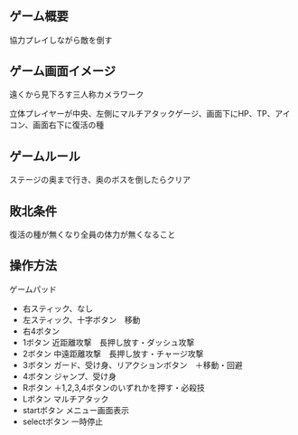 # 
## ゲーム概要
協力プレイしながら敵を倒す

## ゲーム画面イメージ
遠くから見下ろす三人称カメラワーク

立体プレイヤーが中央、左側にマルチアタックゲージ、画面下にHP、TP、アイコン、画面右下に復活の種

## ゲームルール
ステージの奥まで行き、奥のボスを倒したらクリア

## 敗北条件
復活の種が無くなり全員の体力が無くなること

## 操作方法
ゲームパッド
- 右スティック、なし
- 左スティック、十字ボタン　移動
- 右4ボタン
 - 1ボタン 近距離攻撃　長押し放す・ダッシュ攻撃
 - 2ボタン 中遠距離攻撃　長押し放す・チャージ攻撃
 - 3ボタン ガード、受け身、リアクションボタン　＋移動・回避
 - 4ボタン ジャンプ、受け身
- Rボタン ＋1,2,3,4ボタンのいずれかを押す・必殺技
- Lボタン マルチアタック
- startボタン メニュー画面表示
- selectボタン 一時停止
